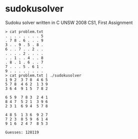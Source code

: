 # sudokusolver
Sudoku solver written in C
UNSW 2008 CS1, First Assignment

```shell
> cat problem.txt 
. . . . . . . . 5
. 7 8 . 6 . . . 9
3 . . 9 . 5 . 8 .
6 . . 7 . . 2 . .
. . . . 2 . . . .
. . 1 . . 4 . . 8
. 8 . 1 . 6 . . 7
7 . . . 5 . 6 1 .
9 . . . . . . . .
> cat problem.txt | ./sudokusolver
1 9 2  3 7 8  4 6 5 
5 7 8  4 6 2  1 3 9 
3 6 4  9 1 5  7 8 2 

6 5 9  7 8 3  2 4 1 
8 4 7  5 2 1  3 9 6 
2 3 1  6 9 4  5 7 8 

4 8 5  1 3 6  9 2 7 
7 2 3  8 5 9  6 1 4 
9 1 6  2 4 7  8 5 3 

Guesses: 128119
```
